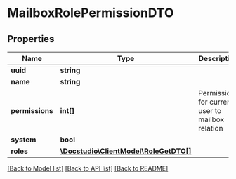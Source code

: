 # MailboxRolePermissionDTO

## Properties
Name | Type | Description | Notes
------------ | ------------- | ------------- | -------------
**uuid** | **string** |  | [optional] 
**name** | **string** |  | [optional] 
**permissions** | **int[]** | Permissions for current user to mailbox relation | [optional] 
**system** | **bool** |  | [optional] 
**roles** | [**\Docstudio\ClientModel\RoleGetDTO[]**](RoleGetDTO.md) |  | [optional] 

[[Back to Model list]](../../README.md#documentation-for-models) [[Back to API list]](../../README.md#documentation-for-api-endpoints) [[Back to README]](../../README.md)

